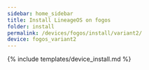 ```yaml
---
sidebar: home_sidebar
title: Install LineageOS on fogos
folder: install
permalink: /devices/fogos/install/variant2/
device: fogos_variant2
---
```

{% include templates/device_install.md %}
